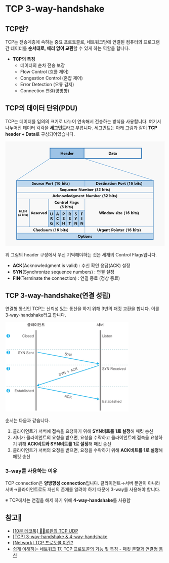 # TCP 3-way-handshake


## TCP란?

 TCP는 전송계층에 속하는 중요 프로토콜로, 네트워크망에 연결된 컴퓨터의 프로그램 간 데이터를 **순서대로, 에러 없이 교환**할 수 있게 하는 역할을 합니다.

- **TCP의 특징**
    - 데이터의 순차 전송 보장
    - Flow Control (흐름 제어)
    - Congestion Control (혼잡 제어)
    - Error Detection (오류 감지)
    - Connection 연결(양방향)

## TCP의 데이터 단위(PDU)

 TCP는 데이터를 임의의 크기로 나누어 연속해서 전송하는 방식을 사용합니다. 여기서 나누어진 데이터 각각을 **세그먼트**라고 부릅니다. 세그먼트는 아래 그림과 같이 **TCP header + Data**로 구성되어있습니다.

![tcpheader](https://github.com/Butterfly-effect-19/Study_for_Beginner/blob/main/image/tcpheader.png)

위 그림의 header 구성에서 우선 기억해야하는 것은 세개의 Control Flags입니다.

- **ACK**(Acknowledgment is valid) : 수신 확인 응답(ACK) 설정
- **SYN**(Synchronize sequence numbers) : 연결 설정
- **FIN**(Terminate the connection) : 연결 종료 (정상 종료)

## TCP 3-way-handshake(연결 성립)

 연결형 통신인 TCP는 신뢰성 있는 통신을 하기 위해 3번의 패킷 교환을 합니다. 이를 3-way-handshake라고 합니다.

![tcp3way](https://github.com/Butterfly-effect-19/Study_for_Beginner/blob/main/image/tcp3way.png)

순서는 다음과 같습니다.

1. 클라이언트가 서버에 접속을 요청하기 위해 **SYN비트를 1로 설정**해 패킷 송신
2. 서버가 클라이언트의 요청을 받으면, 요청을 수락하고 클라이언트에 접속을 요청하기 위해 **ACK비트와 SYN비트를 1로 설정**해 패킷 송신
3. 클라이언트가 서버의 요청을 받으면, 요청을 수락하기 위해 **ACK비트를 1로 설정**해 패킷 송신

### 3-way를 사용하는 이유

 TCP connection은 **양방향성 connection**입니다. 클라이언트→서버 뿐만이 아니라 서버→클라이언트로도 자신의 존재를 알려야 하기 때문에 3-way를 사용해야 합니다.

※  TCP에서는 연결을 해제 하기 위해 **4-way-handshake**를 사용함

## 참고🔗

- [[10분 테코톡] 👨‍🏫르윈의 TCP UDP](https://www.youtube.com/watch?v=ikDVGYp5dhg)
- [[TCP] 3-way-handshake & 4-way-handshake](https://asfirstalways.tistory.com/356)
- [[Network] TCP 프로토콜 이란?](https://itragdoll.tistory.com/57)
- [쉽게 이해하는 네트워크 17. TCP 프로토콜의 기능 및 특징 - 패킷 분할과 연결형 통신](https://better-together.tistory.com/140)
